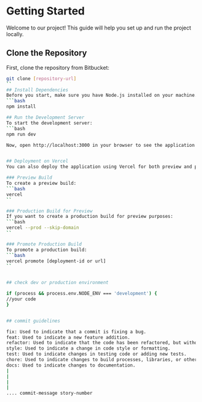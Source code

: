 # Getting Started

Welcome to our project! This guide will help you set up and run the project locally.

## Clone the Repository

First, clone the repository from Bitbucket:

```bash
git clone [repository-url]
``
## Install Dependencies
Before you start, make sure you have Node.js installed on your machine. Then, install all necessary npm packages:
```bash
npm install

## Run the Development Server
To start the development server:
```bash
npm run dev

Now, open http://localhost:3000 in your browser to see the application in action.


## Deployment on Vercel
You can also deploy the application using Vercel for both preview and production environments.

### Preview Build
To create a preview build:
```bash
vercel
``

### Production Build for Preview
If you want to create a production build for preview purposes:
```bash
vercel --prod --skip-domain
``

### Promote Production Build
To promote a production build:
```bash
vercel promote [deployment-id or url]
``


## check dev or production environment

if (process && process.env.NODE_ENV === 'development') {
//your code
}


## commit guidelines 

fix: Used to indicate that a commit is fixing a bug.
feat: Used to indicate a new feature addition.
refactor: Used to indicate that the code has been refactored, but without any new features or bug fixes.
style: Used to indicate a change in code style or formatting.
test: Used to indicate changes in testing code or adding new tests.
chore: Used to indicate changes to build processes, libraries, or other tooling.
docs: Used to indicate changes to documentation.
|
|
|
|
.... commit-message story-number

